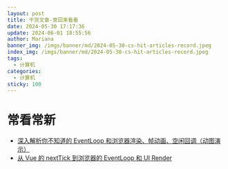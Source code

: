```yaml
---
layout: post
title: 干货文章-常回来看看
date: 2024-05-30 17:17:36
update: 2024-06-01 18:55:56
author: Mariana
banner_img: /imgs/banner/md/2024-05-30-cs-hit-articles-record.jpeg
index_img: /imgs/banner/md/2024-05-30-cs-hit-articles-record.jpeg
tags:
  - 计算机
categories:
  - 计算机
sticky: 100
---
```


# 常看常新

- [深入解析你不知道的 EventLoop 和浏览器渲染、帧动画、空闲回调（动图演示）](https://cloud.tencent.com/developer/article/1633898)
- [从 Vue 的 nextTick 到浏览器的 EventLoop 和 UI Render](https://segmentfault.com/a/1190000008589736)
